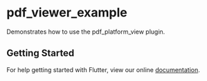 # pdf_viewer_example

Demonstrates how to use the pdf_platform_view plugin.

## Getting Started

For help getting started with Flutter, view our online
[documentation](https://flutter.io/).
